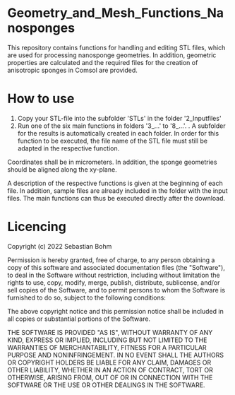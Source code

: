 # Geometry_and_Mesh_Functions_Nanosponges

This repository contains functions for handling and editing STL files, which are used for processing nanosponge geometries. In addition, geometric properties are calculated and the required files for the creation of anisotropic sponges in Comsol are provided.  
  
# How to use

1. Copy your STL-file into the subfolder 'STLs' in the folder '2_Inputfiles' 
2. Run one of the six main functions in folders '3_...' to '8_...'. . A subfolder for the results is automatically created in each folder. In order for this function to be executed, the file name of the STL file must still be adapted in the respective function.

Coordinates shall be in micrometers. In addition, the sponge geometries should be aligned along the xy-plane. 

A description of the respective functions is given at the beginning of each file. In addition, sample files are already included in the folder with the input files. The main functions can thus be executed directly after the download.

# Licencing

Copyright (c) 2022 Sebastian Bohm

Permission is hereby granted, free of charge, to any person obtaining a copy of this software and associated documentation files (the "Software"), to deal in the Software without restriction, including without limitation the rights to use, copy, modify, merge, publish, distribute, sublicense, and/or sell copies of the Software, and to permit persons to whom the Software is furnished to do so, subject to the following conditions:

The above copyright notice and this permission notice shall be included in all copies or substantial portions of the Software.

THE SOFTWARE IS PROVIDED "AS IS", WITHOUT WARRANTY OF ANY KIND, EXPRESS OR IMPLIED, INCLUDING BUT NOT LIMITED TO THE WARRANTIES OF MERCHANTABILITY, FITNESS FOR A PARTICULAR PURPOSE AND NONINFRINGEMENT. IN NO EVENT SHALL THE AUTHORS OR COPYRIGHT HOLDERS BE LIABLE FOR ANY CLAIM, DAMAGES OR OTHER LIABILITY, WHETHER IN AN ACTION OF CONTRACT, TORT OR OTHERWISE, ARISING FROM, OUT OF OR IN CONNECTION WITH THE SOFTWARE OR THE USE OR OTHER DEALINGS IN THE SOFTWARE.
